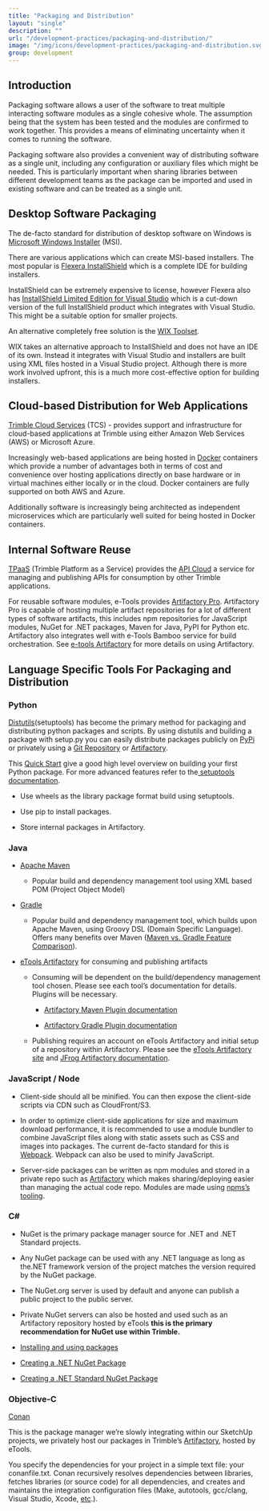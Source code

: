 ```yaml
---
title: "Packaging and Distribution"
layout: "single"
description: ""
url: "/development-practices/packaging-and-distribution/"
image: "/img/icons/development-practices/packaging-and-distribution.svg"
group: development
---
```


## Introduction

Packaging software allows a user of the software to treat multiple interacting software modules as a single cohesive whole. The assumption being that the system has been tested and the modules are confirmed to work together. This provides a means of eliminating uncertainty when it comes to running the software.

Packaging software also provides a convenient way of distributing software as a single unit, including any configuration or auxiliary files which might be needed. This is particularly important when sharing libraries between different development teams as the package can be imported and used in existing software and can be treated as a single unit.

## Desktop Software Packaging

The de-facto standard for distribution of desktop software on Windows is [Microsoft Windows Installer](<https://msdn.microsoft.com/en-us/library/windows/desktop/cc185688(v=vs.85).aspx>) (MSI).

There are various applications which can create MSI-based installers. The most popular is [Flexera InstallShield](https://www.flexerasoftware.com/producer/products/software-installation/installshield-software-installer/) which is a complete IDE for building installers.

InstallShield can be extremely expensive to license, however Flexera also has [InstallShield Limited Edition for Visual Studio](https://info.flexerasoftware.com/IS-EVAL-InstallShield-Limited-Edition-Visual-Studio) which is a cut-down version of the full InstallShield product which integrates with Visual Studio. This might be a suitable option for smaller projects.

An alternative completely free solution is the [WIX Toolset](https://wixtoolset.org/).

WIX takes an alternative approach to InstallShield and does not have an IDE of its own. Instead it integrates with Visual Studio and installers are built using XML files hosted in a Visual Studio project. Although there is more work involved upfront, this is a much more cost-effective option for building installers.

## Cloud-based Distribution for Web Applications

[Trimble Cloud Services](https://sites.google.com/a/trimble.com/tcs/) (TCS) - provides support and infrastructure for cloud-based applications at Trimble using either Amazon Web Services (AWS) or Microsoft Azure.

Increasingly web-based applications are being hosted in [Docker](https://www.docker.com) containers which provide a number of advantages both in terms of cost and convenience over hosting applications directly on base hardware or in virtual machines either locally or in the cloud. Docker containers are fully supported on both AWS and Azure.

Additionally software is increasingly being architected as independent microservices which are particularly well suited for being hosted in Docker containers.

## Internal Software Reuse

[TPaaS](https://sites.google.com/a/trimble.com/tpaas/) (Trimble Platform as a Service) provides the [API Cloud](https://sites.google.com/a/trimble.com/tpaas/projects/api-management/api-management) a service for managing and publishing APIs for consumption by other Trimble applications.

For reusable software modules, e-Tools provides [Artifactory Pro](https://www.jfrog.com/artifactory). Artifactory Pro is capable of hosting multiple artifact repositories for a lot of different types of software artifacts, this includes npm repositories for JavaScript modules, NuGet for .NET packages, Maven for Java, PyPI for Python etc. Artifactory also integrates well with e-Tools Bamboo service for build orchestration. See [ e-tools Artifactory](https://support.trimble.cloud/support/solutions/folders/25000000761) for more details on using Artifactory.

## Language Specific Tools For Packaging and Distribution

### Python

[Distutils](https://docs.python.org/3/library/)(setuptools) has become the primary method for packaging and distributing python packages and scripts. By using distutils and building a package with setup.py you can easily distribute packages publicly on [PyPi](https://pypi.python.org/pypi) or privately using a [Git Repository](https://pip.pypa.io/en/stable/reference/pip_install/#git) or [Artifactory](https://www.jfrog.com/confluence/display/RTF/PyPI+Repositories).

This [Quick Start](https://the-hitchhikers-guide-to-packaging.readthedocs.io/en/latest/quickstart.html) give a good high level overview on building your first Python package. For more advanced features refer to the[ setuptools documentation](https://setuptools.readthedocs.io/en/latest/setuptools.html#basic-use).

- Use wheels as the library package format build using setuptools.

- Use pip to install packages.

- Store internal packages in Artifactory.

### Java

- [Apache Maven](https://maven.apache.org/)

  - Popular build and dependency management tool using XML based POM (Project Object Model)

- [Gradle](https://gradle.org/)

  - Popular build and dependency management tool, which builds upon Apache Maven, using Groovy DSL (Domain Specific Language). Offers many benefits over Maven ([Maven vs. Gradle Feature Comparison](https://gradle.org/maven-vs-gradle/)).

- [eTools Artifactory](https://sites.google.com/a/trimble.com/trimble-etools/tools) for consuming and publishing artifacts

  - Consuming will be dependent on the build/dependency management tool chosen. Please see each tool’s documentation for details. Plugins will be necessary.

    - [Artifactory Maven Plugin documentation](https://www.jfrog.com/confluence/display/RTF/Maven+Artifactory+Plugin)

    - [Artifactory Gradle Plugin documentation](https://www.jfrog.com/confluence/display/RTF/Gradle+Artifactory+Plugin)

  - Publishing requires an account on eTools Artifactory and initial setup of a repository within Artifactory. Please see the [eTools Artifactory site](https://sites.google.com/a/trimble.com/trimble-etools/tools) and [JFrog Artifactory documentation](https://www.jfrog.com/confluence/display/RTF/Welcome+to+Artifactory).

### JavaScript / Node

- Client-side should all be minified. You can then expose the client-side scripts via CDN such as CloudFront/S3.

- In order to optimize client-side applications for size and maximum download performance, it is recommended to use a module bundler to combine JavaScript files along with static assets such as CSS and images into packages. The current de-facto standard for this is [Webpack](https://webpack.js.org/). Webpack can also be used to minify JavaScript.

- Server-side packages can be written as npm modules and stored in a private repo such as [Artifactory](https://www.jfrog.com/confluence/display/RTF/Npm+Registry) which makes sharing/deploying easier than managing the actual code repo. Modules are made using [npms’s tooling](https://docs.npmjs.com/getting-started/creating-node-modules).

### C\#

- NuGet is the primary package manager source for .NET and .NET Standard projects.

- Any NuGet package can be used with any .NET language as long as the.NET framework version of the project matches the version required by the NuGet package.

- The NuGet.org server is used by default and anyone can publish a public project to the public server.

- Private NuGet servers can also be hosted and used such as an Artifactory repository hosted by eTools **this is the primary recommendation for NuGet use within Trimble.**

- [Installing and using packages](https://docs.microsoft.com/en-us/nuget/quickstart/use-a-package)

- [Creating a .NET NuGet Package](https://docs.microsoft.com/en-us/nuget/quickstart/create-and-publish-a-package)

- [Creating a .NET Standard NuGet Package](https://docs.microsoft.com/en-us/nuget/guides/create-net-standard-packages-vs2017)

### Objective-C

[Conan](https://conan.io/)

This is the package manager we’re slowly integrating within our SketchUp projects, we privately host our packages in Trimble’s [Artifactory](https://www.jfrog.com/confluence/display/RTF/Npm+Registry), hosted by eTools.

You specify the dependencies for your project in a simple text file: your conanfile.txt. Conan recursively resolves dependencies between libraries, fetches libraries (or source code) for all dependencies, and creates and maintains the integration configuration files (Make, autotools, gcc/clang, Visual Studio, Xcode, [etc](https://docs.conan.io/en/latest/integrations.html).).
